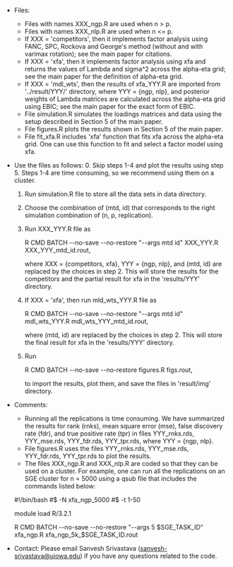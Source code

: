* Files:
  - Files with names XXX_ngp.R are used when n > p.
  - Files with names XXX_nlp.R are used when n <= p.
  - If XXX = 'competitors', then it implements factor analysis using FANC, SPC, Rockova and George's method (without and with varimax rotation); see the main paper for citations.
  - If XXX = 'xfa', then it implements factor analysis using xfa and returns the values of Lambda and sigma^2 across the alpha-eta grid; see the main paper for the definition of alpha-eta grid.
  - If XXX = 'mdl_wts', then the results of xfa_YYY.R are imported from '../result/YYY/' directory, where YYY = {ngp, nlp}, and posterior weights of Lambda matrices are calculated across the alpha-eta grid using EBIC; see the main paper for the exact form of EBIC.
  - File simulation.R simulates the loadings matrices and data using the setup described in Section 5 of the main paper. 
  - File figures.R plots the results shown in Section 5 of the main paper.
  - File fit_xfa.R includes 'xfa' function that fits xfa across the alpha-eta grid. One can use this function to fit and select a factor model using xfa. 

* Use the files as follows:
  0. Skip steps 1-4 and plot the results using step 5. Steps 1-4 are time consuming, so we recommend using them on a cluster.
  1. Run simulation.R file to store all the data sets in data directory.
  2. Choose the combination of (mtd, id) that corresponds to the right simulation combination of (n, p, replication).
  3. Run XXX_YYY.R file as 

     R CMD BATCH --no-save --no-restore "--args mtd id" XXX_YYY.R XXX_YYY_mtd_id.rout, 

     where XXX = {competitors, xfa}, YYY = {ngp, nlp}, and (mtd, id) are replaced by the choices in step 2. This will store the results for the competitors and the partial result for xfa in the 'results/YYY' directory.
  4. If XXX = 'xfa', then run mld_wts_YYY.R file as 
     
     R CMD BATCH --no-save --no-restore "--args mtd id" mdl_wts_YYY.R mdl_wts_YYY_mtd_id.rout, 

     where (mtd, id) are replaced by the choices in step 2. This will store the final result for xfa in the 'results/YYY' directory.
  5. Run

     R CMD BATCH --no-save --no-restore figures.R figs.rout, 

     to import the results, plot them, and save the files in 'result/img' directory.

* Comments:
  - Running all the replications is time consuming. We have summarized the results for rank (rnks), mean square error (mse), false discovery rate (fdr), and true positive rate (tpr) in files YYY_rnks.rds, YYY_mse.rds, YYY_fdr.rds, YYY_tpr.rds, where YYY = {ngp, nlp}.
  - File figures.R uses the files YYY_rnks.rds, YYY_mse.rds, YYY_fdr.rds, YYY_tpr.rds to plot the results.
  - The files XXX_ngp.R and XXX_nlp.R are coded so that they can be used on a cluster. For example, one can run all the replications on an SGE cluster for n = 5000 using a qsub file that includes the commands listed below:

  #!/bin/bash
  #$ -N xfa_ngp_5000
  #$ -t 1-50

  module load R/3.2.1
  
  R CMD BATCH --no-save --no-restore "--args 5 $SGE_TASK_ID" xfa_ngp.R xfa_ngp_5k_$SGE_TASK_ID.rout
 
* Contact:
  Please email Sanvesh Srivastava (<sanvesh-srivastava@uiowa.edu>) if you have any questions related to the code.

   
  
  
